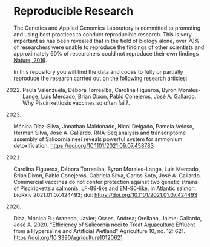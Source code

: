 # Reproducible Research

The Genetics and Applied Genomics Laboratory is committed to promoting and using best practices to conduct reproducible research. This is very important as has been revealed that in the field of biology alone, over 70% of researchers were unable to reproduce the findings of other scientists and approximately 60% of researchers could not reproduce their own findings [Nature, 2016](https://www.nature.com/news/1-500-scientists-lift-the-lid-on-reproducibility-1.19970). 

In this repository you will find the data and codes to fully or partially reproduce the research carried out on the following research articles:

2022. Paula Valenzuela, Débora Torrealba, Carolina Figueroa, Byron Morales-Lange, Luis Mercado, Brian Dixon, Pablo Conejeros, José A. Gallardo. Why Piscirikettiosis vaccines so often fail?.


2021.
Mónica Díaz-Silva, Jonathan Maldonado, Nicol Delgado, Pamela Veloso, Herman Silva, José A. Gallardo. RNA-Seq analysis and transcriptome assembly of Salicornia neei reveals powerful system for ammonium detoxification. https://doi.org/10.1101/2021.09.07.458783


2021.
Carolina Figueroa, Débora Torrealba, Byron Morales-Lange, Luis Mercado, Brian Dixon, Pablo Conejeros, Gabriela Silva, Carlos Soto, José A. Gallardo. Commercial vaccines do not confer protection against two genetic strains of Piscirickettsia salmonis, LF-89-like and EM-90-like, in Atlantic salmon. bioRxiv 2021.01.07.424493; doi: https://doi.org/10.1101/2021.01.07.424493

2020. 
Diaz, Mónica R.; Araneda, Javier; Osses, Andrea; Orellana, Jaime; Gallardo, José A. 2020. "Efficiency of Salicornia neei to Treat Aquaculture Effluent from a Hypersaline and Artificial Wetland" Agriculture 10, no. 12: 621. https://doi.org/10.3390/agriculture10120621

